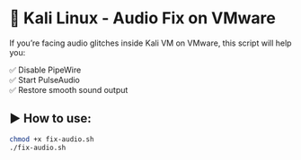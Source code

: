 # 🐍 Kali Linux - Audio Fix on VMware

If you’re facing audio glitches inside Kali VM on VMware, this script will help you:

✅ Disable PipeWire  
✅ Start PulseAudio  
✅ Restore smooth sound output  

## ▶️ How to use:

```bash
chmod +x fix-audio.sh
./fix-audio.sh
